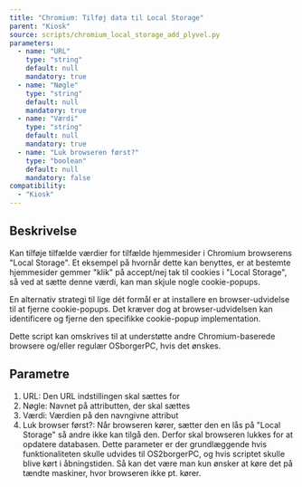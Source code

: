 ```yaml
---
title: "Chromium: Tilføj data til Local Storage"
parent: "Kiosk"
source: scripts/chromium_local_storage_add_plyvel.py
parameters:
  - name: "URL"
    type: "string"
    default: null
    mandatory: true
  - name: "Nøgle"
    type: "string"
    default: null
    mandatory: true
  - name: "Værdi"
    type: "string"
    default: null
    mandatory: true
  - name: "Luk browseren først?"
    type: "boolean"
    default: null
    mandatory: false
compatibility:
  - "Kiosk"
---
```


## Beskrivelse
Kan tilføje tilfælde værdier for tilfælde hjemmesider i Chromium browserens "Local Storage".
Et eksempel på hvornår dette kan benyttes, er at bestemte hjemmesider gemmer "klik" på accept/nej tak til cookies i "Local Storage", så ved at sætte denne værdi, kan man skjule nogle cookie-popups.

En alternativ strategi til lige dét formål er at installere en browser-udvidelse til at fjerne cookie-popups. 
Det kræver dog at browser-udvidelsen kan identificere og fjerne den specifikke cookie-popup implementation.

Dette script kan omskrives til at understøtte andre Chromium-baserede browsere og/eller regulær OSborgerPC, hvis det ønskes.

## Parametre
1. URL: Den URL indstillingen skal sættes for
2. Nøgle: Navnet på attributten, der skal sættes
3. Værdi: Værdien på den navngivne attribut
4. Luk browser først?:
   Når browseren kører, sætter den en lås på "Local Storage" så andre ikke kan tilgå den. Derfor skal browseren lukkes for at opdatere databasen.
   Dette parameter er der grundlæggende hvis funktionaliteten skulle udvides til OS2borgerPC, og hvis scriptet skulle blive kørt i åbningstiden. Så kan det være man kun ønsker at køre det på tændte maskiner, hvor browseren ikke pt. kører.


